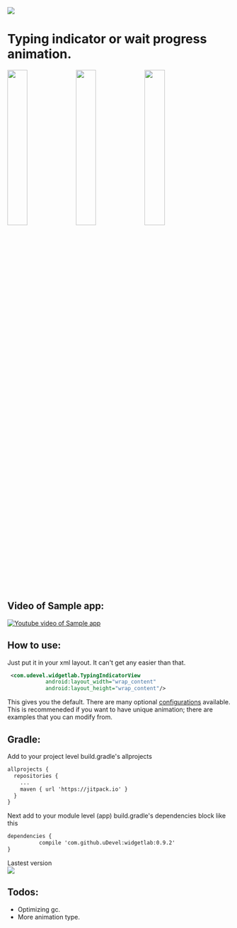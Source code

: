 [![](https://jitpack.io/v/uDevel/widgetlab.svg)](https://jitpack.io/#uDevel/widgetlab)

# Typing indicator or wait progress animation.

<img src="https://media.giphy.com/media/CSIyqIAxVFzhK/giphy.gif" width="30%" /> <img src="https://media.giphy.com/media/kPZRmEfmctbck/giphy.gif" width="30%" /> <img src="https://media.giphy.com/media/CSwfaFSSBvL6U/giphy.gif" width="30%" />


## Video of Sample app:

[![Youtube video of Sample app](http://img.youtube.com/vi/tNltD2vnbsw/0.jpg)](http://www.youtube.com/watch?v=tNltD2vnbsw "Sample app")

## How to use:
Just put it in your xml layout.  It can't get any easier than that.
```xml
 <com.udevel.widgetlab.TypingIndicatorView
            android:layout_width="wrap_content"
            android:layout_height="wrap_content"/>
```
This gives you the default.  There are many optional [configurations](https://github.com/uDevel/widgetlab/wiki/Configurations) available.  This is recommeneded if you want to have unique animation; there are examples that you can modify from.


## Gradle:
Add to your project level build.gradle's allprojects
```xml
allprojects {
  repositories {
    ...
    maven { url 'https://jitpack.io' }
  }
}
```

Next add to your module level (app) build.gradle's dependencies block like this
```xml
dependencies {
          compile 'com.github.uDevel:widgetlab:0.9.2'
}
```

Lastest version   
[![](https://jitpack.io/v/uDevel/widgetlab.svg)](https://jitpack.io/#uDevel/widgetlab)
## Todos:
- Optimizing gc.
- More animation type.
